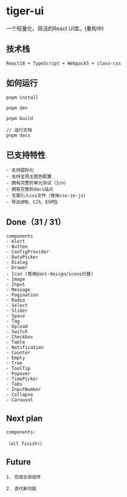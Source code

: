 # tiger-ui
一个轻量化、简洁的React UI库。(重构中)

## 技术栈
```text
React18 + TypeScript + Webpack5 + class-css
```
## 如何运行
``` shell
pnpm install

pnpm dev

pnpm build

// 运行文档
pnpm docs
```

## 已支持特性
```text
- 支持国际化
- 支持全局主题色配置
- 拥有完整的单元测试（3/n）
- 拥有完整的docs站点
- 无需引入css文件（使用css-in-js）
- 导出UMD、CJS、ESM包
```

## Done（31 / 31）
```text
components
- Alert
- Button
- ConfigProvider
- DataPicker
- Dialog
- Drawer
- Icon (暂用@ant-design/icons代替)
- Image
- Input
- Message
- Pagination
- Radio
- Select
- Slider
- Space
- Tag
- Upload
- Switch
- Checkbox
- Table
- Notification
- Counter
- Empty
- Tree
- ToolTip
- Popover
- TimePicker
- Tabs
- InputNumber
- Collapse
- Carousel
```

## Next plan
```text
components:

（all finish!）
```

## Future
```text
1. 完成全部组件

2. 迭代新功能
```
